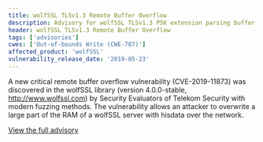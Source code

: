 ```yaml
---
title: wolfSSL TLSv1.3 Remote Buffer Overflow
description: Advisory for wolfSSL TLSv1.3 PSK extension parsing buffer overflow
header: wolfSSL TLSv1.3 Remote Buffer Overflow
tags: ['advisories']
cwes: ['Out-of-bounds Write (CWE-787)']
affected_product: 'wolfSSL'
vulnerability_release_date: '2019-05-23'
---
```

A new critical remote buffer overflow vulnerability (CVE-2019-11873) was discovered in the wolfSSL library (version 4.0.0-stable, http://www.wolfssl.com) by Security Evaluators of Telekom Security with modern fuzzing methods. The vulnerability allows an attacker to overwrite a large part of the RAM of a wolfSSL server with hisdata over the network.

[View the full advisory](/assets/advisories/20190520_remote-buffer-overflow-wolfssl_CVE-2019-11873.pdf)
